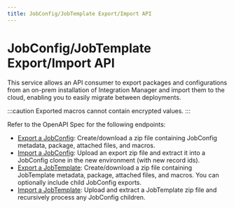 ```yaml
---
title: JobConfig/JobTemplate Export/Import API
---
```

# JobConfig/JobTemplate Export/Import API

This service allows an API consumer to export packages and configurations from an on-prem installation of Integration Manager and import them to the cloud, enabling you to easily migrate between deployments.

:::caution
Exported macros cannot contain encrypted values.
:::

Refer to the OpenAPI Spec for the following endpoints:

* [Export a JobConfig](https://console.im.actiandatacloud.com/apidocs/?urls.primaryName=Job%20Configuration#/Job%20Config/exportJobConfig): Create/download a zip file containing JobConfig metadata, package, attached files, and macros.
* [Import a JobConfig](https://console.im.actiandatacloud.com/apidocs/?urls.primaryName=Job%20Configuration#/Job%20Config/importJobConfig): Upload an export zip file and extract it into a JobConfig clone in the new environment (with new record ids).
* [Export a JobTemplate](https://console.im.actiandatacloud.com/apidocs/?urls.primaryName=Job%20Configuration#/Job%20Template/exportJobTemplate): Create/download a zip file containing JobTemplate metadata, package, attached files, and macros. You can optionally include child JobConfig exports.
* [Import a JobTemplate](https://console.im.actiandatacloud.com/apidocs/?urls.primaryName=Job%20Configuration#/Job%20Template/importJobTemplate): Upload and extract a JobTemplate zip file and recursively process any JobConfig children.